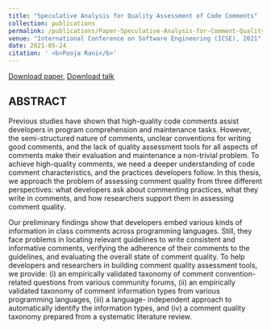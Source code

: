 ```yaml
---
title: "Speculative Analysis for Quality Assessment of Code Comments"
collection: publications
permalink: /publications/Paper-Speculative-Analysis-for-Comment-Quality-Assessment
venue: "International Conference on Software Engineering (ICSE), 2021"
date: 2021-05-24
citation: ' <b>Pooja Rani</b>'
---
```


[Download paper](https://poojaruhal.github.io/files/Paper-Speculative-Analysis-for-Comment-Quality-Assessment.pdf), 
[Download talk](https://poojaruhal.github.io/files/Slides-Speculative-Analysis-for-Comment-Quality-Assessment.pdf)

## ABSTRACT
Previous studies have shown that high-quality code comments assist developers in program comprehension and maintenance tasks.
However, the semi-structured nature of comments, unclear conventions for writing good comments, and the lack of quality assessment tools for all aspects of comments make their evaluation and maintenance a non-trivial problem. 
To achieve high-quality comments, we need a deeper understanding of code comment characteristics, and the practices developers follow. 
In this thesis, we approach the problem of assessing comment quality from three different perspectives: what developers ask about commenting practices, what they write in comments, and how researchers support them in assessing comment quality.

Our preliminary findings show that developers embed various kinds of information in class comments across programming languages. 
Still, they face problems in locating relevant guidelines to write consistent and informative comments, verifying the adherence of their comments to the guidelines, and evaluating the overall state of comment quality. 
To help developers and researchers in building comment quality assessment tools, we provide: 
(i) an empirically validated taxonomy of comment convention-related questions from various community forums, 
(ii) an empirically validated taxonomy of comment information types from various programming languages, 
(iii) a language- independent approach to automatically identify the information types, and 
(iv) a comment quality taxonomy prepared from a systematic literature review.